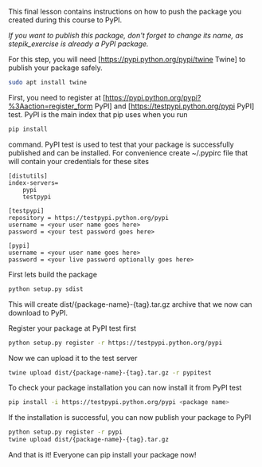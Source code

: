 This final lesson contains instructions on how to push the package you created during this course to PyPI.

*If you want to publish this package, don't forget to change its name, as stepik_exercise is already a PyPI package.*

For this step, you will need [https://pypi.python.org/pypi/twine Twine] to publish your package safely.

```bash
sudo apt install twine
```

First, you need to register at [https://pypi.python.org/pypi?%3Aaction=register_form PyPI] and [https://testpypi.python.org/pypi PyPI] test. PyPI is the main index that pip uses when you run

```bash
pip install
```

command. PyPI test is used to test that your package is successfully published and can be installed.
For convenience create ~/.pypirc file that will contain your credentials for these sites

```
[distutils]
index-servers=
    pypi
    testpypi

[testpypi]
repository = https://testpypi.python.org/pypi
username = <your user name goes here>
password = <your test password goes here>

[pypi]
username = <your user name goes here>
password = <your live password optionally goes here>
```

First lets build the package

```bash
python setup.py sdist
```

This will create dist/{package-name}-{tag}.tar.gz archive that we now can download to PyPI.

Register your package at PyPI test first

```bash
python setup.py register -r https://testpypi.python.org/pypi
```

Now we can upload it to the test server

```bash
twine upload dist/{package-name}-{tag}.tar.gz -r pypitest
```

To check your package installation you can now install it from PyPI test

```bash
pip install -i https://testpypi.python.org/pypi <package name>
```

If the installation is successful, you can now publish your package to PyPI

```bash
python setup.py register -r pypi
twine upload dist/{package-name}-{tag}.tar.gz
```

And that is it! Everyone can pip install your package now!

